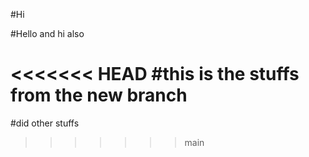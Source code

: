 #Hi


#Hello and hi also

<<<<<<< HEAD
#this is the stuffs from the new branch
=======
#did other stuffs
>>>>>>> main
